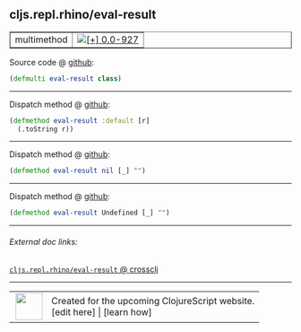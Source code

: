 ## cljs.repl.rhino/eval-result



 <table border="1">
<tr>
<td>multimethod</td>
<td><a href="https://github.com/cljsinfo/cljs-api-docs/tree/0.0-927"><img valign="middle" alt="[+] 0.0-927" title="Added in 0.0-927" src="https://img.shields.io/badge/+-0.0--927-lightgrey.svg"></a> </td>
</tr>
</table>









Source code @ [github](https://github.com/clojure/clojurescript/blob/r2655/src/clj/cljs/repl/rhino.clj#L55):

```clj
(defmulti eval-result class)
```

<!--
Repo - tag - source tree - lines:

 <pre>
clojurescript @ r2655
└── src
    └── clj
        └── cljs
            └── repl
                └── <ins>[rhino.clj:55](https://github.com/clojure/clojurescript/blob/r2655/src/clj/cljs/repl/rhino.clj#L55)</ins>
</pre>

-->

---

Dispatch method @ [github](https://github.com/clojure/clojurescript/blob/r2655/src/clj/cljs/repl/rhino.clj#L57-L58):

```clj
(defmethod eval-result :default [r]
  (.toString r))
```

<!--
Repo - tag - source tree - lines:

 <pre>
clojurescript @ r2655
└── src
    └── clj
        └── cljs
            └── repl
                └── <ins>[rhino.clj:57-58](https://github.com/clojure/clojurescript/blob/r2655/src/clj/cljs/repl/rhino.clj#L57-L58)</ins>
</pre>
-->

---
Dispatch method @ [github](https://github.com/clojure/clojurescript/blob/r2655/src/clj/cljs/repl/rhino.clj#L60):

```clj
(defmethod eval-result nil [_] "")
```

<!--
Repo - tag - source tree - lines:

 <pre>
clojurescript @ r2655
└── src
    └── clj
        └── cljs
            └── repl
                └── <ins>[rhino.clj:60](https://github.com/clojure/clojurescript/blob/r2655/src/clj/cljs/repl/rhino.clj#L60)</ins>
</pre>
-->

---
Dispatch method @ [github](https://github.com/clojure/clojurescript/blob/r2655/src/clj/cljs/repl/rhino.clj#L62):

```clj
(defmethod eval-result Undefined [_] "")
```

<!--
Repo - tag - source tree - lines:

 <pre>
clojurescript @ r2655
└── src
    └── clj
        └── cljs
            └── repl
                └── <ins>[rhino.clj:62](https://github.com/clojure/clojurescript/blob/r2655/src/clj/cljs/repl/rhino.clj#L62)</ins>
</pre>
-->

---


###### External doc links:

[`cljs.repl.rhino/eval-result` @ crossclj](http://crossclj.info/fun/cljs.repl.rhino/eval-result.html)<br>

---

 <table>
<tr><td>
<img valign="middle" align="right" width="48px" src="http://i.imgur.com/Hi20huC.png">
</td><td>
Created for the upcoming ClojureScript website.<br>
[edit here] | [learn how]
</td></tr></table>

[edit here]:https://github.com/cljsinfo/cljs-api-docs/blob/master/cljsdoc/cljs.repl.rhino_eval-result.cljsdoc
[learn how]:https://github.com/cljsinfo/cljs-api-docs/wiki/cljsdoc-files

<!--

This information was too distracting to show to readers, but I'll leave it
commented here since it is helpful to:

- pretty-print the data used to generate this document
- and show how to retrieve that data



The API data for this symbol:

```clj
{:ns "cljs.repl.rhino",
 :name "eval-result",
 :type "multimethod",
 :source {:code "(defmulti eval-result class)",
          :title "Source code",
          :repo "clojurescript",
          :tag "r2655",
          :filename "src/clj/cljs/repl/rhino.clj",
          :lines [55]},
 :full-name "cljs.repl.rhino/eval-result",
 :full-name-encode "cljs.repl.rhino_eval-result",
 :extra-sources ({:code "(defmethod eval-result :default [r]\n  (.toString r))",
                  :title "Dispatch method",
                  :repo "clojurescript",
                  :tag "r2655",
                  :filename "src/clj/cljs/repl/rhino.clj",
                  :lines [57 58]}
                 {:code "(defmethod eval-result nil [_] \"\")",
                  :title "Dispatch method",
                  :repo "clojurescript",
                  :tag "r2655",
                  :filename "src/clj/cljs/repl/rhino.clj",
                  :lines [60]}
                 {:code "(defmethod eval-result Undefined [_] \"\")",
                  :title "Dispatch method",
                  :repo "clojurescript",
                  :tag "r2655",
                  :filename "src/clj/cljs/repl/rhino.clj",
                  :lines [62]}),
 :history [["+" "0.0-927"]]}

```

Retrieve the API data for this symbol:

```clj
;; from Clojure REPL
(require '[clojure.edn :as edn])
(-> (slurp "https://raw.githubusercontent.com/cljsinfo/cljs-api-docs/catalog/cljs-api.edn")
    (edn/read-string)
    (get-in [:symbols "cljs.repl.rhino/eval-result"]))
```

-->
